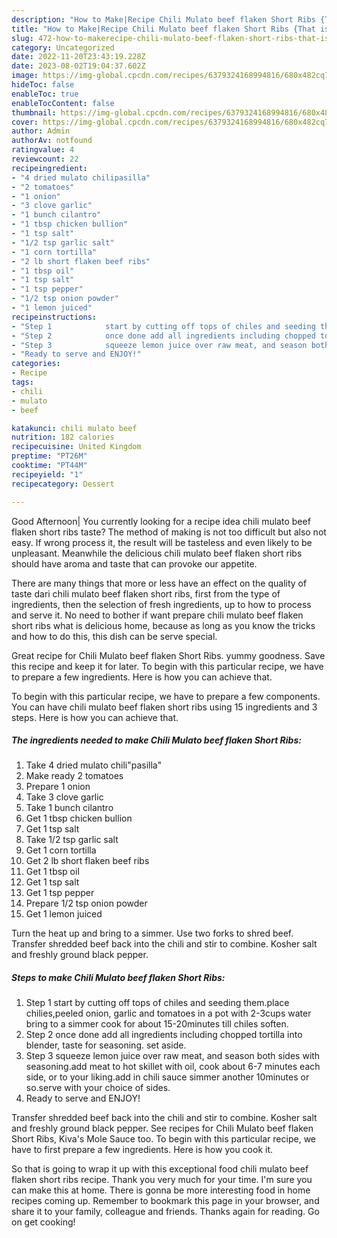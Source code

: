 ```yaml
---
description: "How to Make|Recipe Chili Mulato beef flaken Short Ribs {That is Special"
title: "How to Make|Recipe Chili Mulato beef flaken Short Ribs {That is Special"
slug: 472-how-to-makerecipe-chili-mulato-beef-flaken-short-ribs-that-is-special
category: Uncategorized
date: 2022-11-20T23:43:19.228Z
date: 2023-08-02T19:04:37.602Z
image: https://img-global.cpcdn.com/recipes/6379324168994816/680x482cq70/chili-mulato-beef-flaken-short-ribs-recipe-main-photo.jpg
hideToc: false
enableToc: true
enableTocContent: false
thumbnail: https://img-global.cpcdn.com/recipes/6379324168994816/680x482cq70/chili-mulato-beef-flaken-short-ribs-recipe-main-photo.jpg
cover: https://img-global.cpcdn.com/recipes/6379324168994816/680x482cq70/chili-mulato-beef-flaken-short-ribs-recipe-main-photo.jpg
author: Admin
authorAv: notfound
ratingvalue: 4
reviewcount: 22
recipeingredient:
- "4 dried mulato chilipasilla"
- "2 tomatoes"
- "1 onion"
- "3 clove garlic"
- "1 bunch cilantro"
- "1 tbsp chicken bullion"
- "1 tsp salt"
- "1/2 tsp garlic salt"
- "1 corn tortilla"
- "2 lb short flaken beef ribs"
- "1 tbsp oil"
- "1 tsp salt"
- "1 tsp pepper"
- "1/2 tsp onion powder"
- "1 lemon juiced"
recipeinstructions:
- "Step 1            start by cutting off tops of chiles and seeding them.place chilies,peeled onion, garlic and tomatoes in a pot with 2-3cups water bring to a simmer cook for about 15-20minutes till chiles soften."
- "Step 2            once done add all ingredients including chopped tortilla into blender, taste for seasoning. set aside."
- "Step 3            squeeze lemon juice over raw meat, and season both sides with seasoning.add meat to hot skillet with oil, cook about 6-7 minutes each side, or to your liking.add in chili sauce simmer another 10minutes or so.serve with your choice of sides."
- "Ready to serve and ENJOY!"
categories:
- Recipe
tags:
- chili
- mulato
- beef

katakunci: chili mulato beef 
nutrition: 182 calories
recipecuisine: United Kingdom
preptime: "PT26M"
cooktime: "PT44M"
recipeyield: "1"
recipecategory: Dessert

---
```



Good Afternoon| You currently looking for a recipe idea chili mulato beef flaken short ribs taste? The method of making is not too difficult but also not easy. If wrong process it, the result will be tasteless and even likely to be unpleasant. Meanwhile the delicious chili mulato beef flaken short ribs should have aroma and taste that can provoke our appetite.






There are many things that more or less have an effect on the quality of taste dari chili mulato beef flaken short ribs, first from the type of ingredients, then the selection of fresh ingredients, up to how to process and serve it. No need to bother if want prepare chili mulato beef flaken short ribs what is delicious home, because as long as you know the tricks and how to do this, this dish can be serve special.


Great recipe for Chili Mulato beef flaken Short Ribs. yummy goodness. Save this recipe and keep it for later. To begin with this particular recipe, we have to prepare a few ingredients. Here is how you can achieve that.


To begin with this particular recipe, we have to prepare a few components. You can have chili mulato beef flaken short ribs using 15 ingredients and 3 steps. Here is how you can achieve that.

<!--inarticleads1-->

##### The ingredients needed to make Chili Mulato beef flaken Short Ribs:

1. Take 4 dried mulato chili&#34;pasilla&#34;
1. Make ready 2 tomatoes
1. Prepare 1 onion
1. Take 3 clove garlic
1. Take 1 bunch cilantro
1. Get 1 tbsp chicken bullion
1. Get 1 tsp salt
1. Take 1/2 tsp garlic salt
1. Get 1 corn tortilla
1. Get 2 lb short flaken beef ribs
1. Get 1 tbsp oil
1. Get 1 tsp salt
1. Get 1 tsp pepper
1. Prepare 1/2 tsp onion powder
1. Get 1 lemon juiced


Turn the heat up and bring to a simmer. Use two forks to shred beef. Transfer shredded beef back into the chili and stir to combine. Kosher salt and freshly ground black pepper. 

<!--inarticleads2-->

##### Steps to make Chili Mulato beef flaken Short Ribs:

1. Step 1            start by cutting off tops of chiles and seeding them.place chilies,peeled onion, garlic and tomatoes in a pot with 2-3cups water bring to a simmer cook for about 15-20minutes till chiles soften.
1. Step 2            once done add all ingredients including chopped tortilla into blender, taste for seasoning. set aside.
1. Step 3            squeeze lemon juice over raw meat, and season both sides with seasoning.add meat to hot skillet with oil, cook about 6-7 minutes each side, or to your liking.add in chili sauce simmer another 10minutes or so.serve with your choice of sides.
1. Ready to serve and ENJOY!

Transfer shredded beef back into the chili and stir to combine. Kosher salt and freshly ground black pepper. See recipes for Chili Mulato beef flaken Short Ribs, Kiva&#39;s Mole Sauce too. To begin with this particular recipe, we have to first prepare a few ingredients. Here is how you cook it. 

So that is going to wrap it up with this exceptional food chili mulato beef flaken short ribs recipe. Thank you very much for your time. I'm sure you can make this at home. There is gonna be more interesting food in home recipes coming up. Remember to bookmark this page in your browser, and share it to your family, colleague and friends. Thanks again for reading. Go on get cooking!
